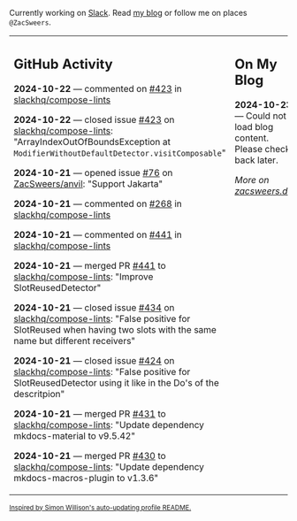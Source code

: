 Currently working on [Slack](https://slack.com/). Read [my blog](https://zacsweers.dev/) or follow me on places `@ZacSweers`.

<table><tr><td valign="top" width="60%">

## GitHub Activity
<!-- githubActivity starts -->
**2024-10-22** — commented on [#423](https://github.com/slackhq/compose-lints/issues/423#issuecomment-2429777590) in [slackhq/compose-lints](https://github.com/slackhq/compose-lints)

**2024-10-22** — closed issue [#423](https://github.com/slackhq/compose-lints/issues/423) on [slackhq/compose-lints](https://github.com/slackhq/compose-lints): "ArrayIndexOutOfBoundsException at `ModifierWithoutDefaultDetector.visitComposable`"

**2024-10-21** — opened issue [#76](https://github.com/ZacSweers/anvil/issues/76) on [ZacSweers/anvil](https://github.com/ZacSweers/anvil): "Support Jakarta"

**2024-10-21** — commented on [#268](https://github.com/slackhq/compose-lints/issues/268#issuecomment-2427797737) in [slackhq/compose-lints](https://github.com/slackhq/compose-lints)

**2024-10-21** — commented on [#441](https://github.com/slackhq/compose-lints/pull/441#issuecomment-2427797373) in [slackhq/compose-lints](https://github.com/slackhq/compose-lints)

**2024-10-21** — merged PR [#441](https://github.com/slackhq/compose-lints/pull/441) to [slackhq/compose-lints](https://github.com/slackhq/compose-lints): "Improve SlotReusedDetector"

**2024-10-21** — closed issue [#434](https://github.com/slackhq/compose-lints/issues/434) on [slackhq/compose-lints](https://github.com/slackhq/compose-lints): "False positive for SlotReused when having two slots with the same name but different receivers"

**2024-10-21** — closed issue [#424](https://github.com/slackhq/compose-lints/issues/424) on [slackhq/compose-lints](https://github.com/slackhq/compose-lints): "False positive for SlotReusedDetector using it like in the Do's of the descritpion"

**2024-10-21** — merged PR [#431](https://github.com/slackhq/compose-lints/pull/431) to [slackhq/compose-lints](https://github.com/slackhq/compose-lints): "Update dependency mkdocs-material to v9.5.42"

**2024-10-21** — merged PR [#430](https://github.com/slackhq/compose-lints/pull/430) to [slackhq/compose-lints](https://github.com/slackhq/compose-lints): "Update dependency mkdocs-macros-plugin to v1.3.6"
<!-- githubActivity ends -->
</td><td valign="top" width="40%">

## On My Blog
<!-- blog starts -->
**2024-10-23** — Could not load blog content. Please check back later.
<!-- blog ends -->
_More on [zacsweers.dev](https://zacsweers.dev/)_
</td></tr></table>

<sub><a href="https://simonwillison.net/2020/Jul/10/self-updating-profile-readme/">Inspired by Simon Willison's auto-updating profile README.</a></sub>